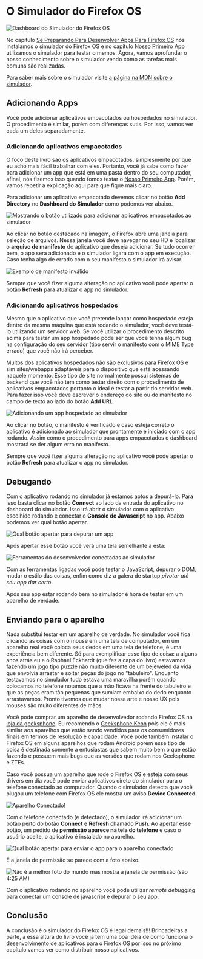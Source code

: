 # O Simulador do Firefox OS

![Dashboard do Simulador do Firefox OS](images/originals/simulator-dashboard.png)

No capítulo [Se Preparando Para Desenvolver Apps Para Firefox OS](#setup) nós instalamos o simulador do Firefox OS e no capítulo [Nosso Primeiro App](#firstapp) utilizamos o simulador para testar o memos. Agora, vamos aprofundar o nosso conhecimento sobre o simulador vendo como as tarefas mais comuns são realizadas.

Para saber mais sobre o simulador visite [a página na MDN sobre o simulador](https://developer.mozilla.org/en-US/docs/Tools/Firefox_OS_Simulator).

## Adicionando Apps

Você pode adicionar aplicativos empacotados ou hospedados no simulador. O procedimento é similar, porém com diferenças sutis. Por isso, vamos ver cada um deles separadamente.

### Adicionando aplicativos empacotados

O foco deste livro são os aplicativos empacotados, simplesmente por que eu acho mais fácil trabalhar com eles. Portanto, você já sabe como fazer para adicionar um app que está em uma pasta dentro do seu computador, afinal, nós fizemos isso quando fomos testar o [Nosso Primeiro App](#firstapp). Porém, vamos repetir a explicação aqui para que fique mais claro.

Para adicionar um aplicativo empacotado devemos clicar no botão **Add Directory** no **Dashboard do Simulador** como podemos ver abaixo.

![Mostrando o botão utilizado para adicionar aplicativos empacotados ao simulador](images/originals/simulator-add-directory.png)

Ao clicar no botão destacado na imagem, o Firefox abre uma janela para seleção de arquivos. Nessa janela você deve navegar no seu HD e localizar o **arquivo de manifesto** do aplicativo que deseja adicionar. Se tudo ocorrer bem, o app sera adicionado e o simulador ligará com o app em execução. Caso tenha algo de errado com o seu manifesto o simulador irá avisar.

![Exemplo de manifesto inválido](images/originals/simulator-invalid-manifest.png)

Sempre que você fizer alguma alteração no aplicativo você pode apertar o botão **Refresh** para atualizar o app no simulador.

### Adicionando aplicativos hospedados

Mesmo que o aplicativo que você pretende lançar como hospedado esteja dentro da mesma máquina que está rodando o simulador, você deve testá-lo utilizando um servidor web. Se você utilizar o procedimento descrito acima para testar um app hospedado pode ser que você tenha algum bug na configuração do seu servidor (tipo servir o manifesto com o MIME Type errado) que você não irá perceber.

Muitos dos aplicativos hospedados não são exclusivos para Firefox OS e sim sites/webapps adaptáveis para o dispositivo que está acessando naquele momento. Esse tipo de site normalmente possui sistemas de backend que você não tem como testar direito com o procedimento de aplicativos empacotados portanto o ideal é testar a partir do servidor web. Para fazer isso você deve escrever o endereço do site ou do manifesto no campo de texto ao lado do botão **Add URL**.

![Adicionando um app hospedado ao simulador](images/originals/simulator-add-url.png)

Ao clicar no botão, o manifesto é verificado e caso esteja correto o aplicativo é adicionado ao simulador que prontamente é iniciado com o app rodando. Assim como o procedimento para apps empacotados o dashboard mostrará se der algum erro no manifesto.

Sempre que você fizer alguma alteração no aplicativo você pode apertar o botão **Refresh** para atualizar o app no simulador.

## Debugando

Com o aplicativo rodando no simulador já estamos aptos a depurá-lo. Para isso basta clicar no botão **Connect** ao lado da entrada do aplicativo no dashboard do simulador. Isso irá abrir o simulador com o aplicativo escolhido rodando e conectar o **Console de Javascript** no app. Abaixo podemos ver qual botão apertar.

![Qual botão apertar para depurar um app](images/originals/simulator-press-connect.png)

Após apertar esse botão você verá uma tela semelhante a esta:

![Ferramentas do desenvolvedor conectadas ao simulador](images/originals/simulator-connected.png)

Com as ferramentas ligadas você pode testar o JavaScript, depurar o DOM, mudar o estilo das coisas, enfim como diz a galera de startup *pivotar até seu app dar certo*.

Após seu app estar rodando bem no simulador é hora de testar em um aparelho de verdade.

## Enviando para o aparelho

Nada substitui testar em um aparelho de verdade. No simulador você fica clicando as coisas com o mouse em uma tela de computador, em um aparelho real você coloca seus dedos em uma tela de telefone, é uma experiência bem diferente. Só para exemplificar esse tipo de coisa: a alguns anos atrás eu e o Raphael Eckhardt (que fez a capa do livro) estavamos fazendo um jogo tipo puzzle não muito diferente de um bejeweled da vida que envolvia arrastar e soltar peças do jogo no "tabuleiro". Enquanto testavamos no simulador tudo estava uma maravilha porém quando colocamos no telefone notamos que a mão ficava na frente do tabuleiro e que as peças eram tão pequenas que sumiam embaixo do dedo enquanto arrastavamos. Pronto tivemos que mudar nossa arte e nosso UX pois mouses são muito diferentes de mãos.

Você pode comprar um aparelho de desenvolvedor rodando Firefox OS na [loja da geeksphone](http://shop.geeksphone.com/en/). Eu recomendo o [Geeksphone Keon](http://www.geeksphone.com/) pois ele é mais similar aos aparelhos que estão sendo vendidos para os consumidores finais em termos de resolução e capacidade. Você pode também instalar o Firefox OS em alguns aparelhos que rodam Android porém esse tipo de coisa é destinada somente a entusiastas que sabem muito bem o que estão fazendo e possuem mais bugs que as versões que rodam nos Geeksphone e ZTEs.

Caso você possua um aparelho que rode o Firefox OS e esteja com seus drivers em dia você pode enviar aplicativos direto do simulador para o telefone conectado ao computador. Quando o simulador detecta que você plugou um telefone com Firefox OS ele mostra um aviso **Device Connected**.

![Aparelho Conectado!](images/originals/simulator-device-connected.png)

Com o telefone conectado (e detectado), o simulador irá adicionar um botão perto do botão **Connect** e **Refresh** chamado **Push**. Ao apertar esse botão, um pedido de **permissão aparece na tela do telefone** e caso o usuário aceite, o aplicativo é instalado no aparelho.

![Qual botão apertar para enviar o app para o aparelho conectado](images/originals/simulator-press-push.png)

E a janela de permissão se parece com a foto abaixo.

![Não é a melhor foto do mundo mas mostra a janela de permissão (são 4:25 AM)](images/originals/simulator-remote-push.jpg)

Com o aplicativo rodando no aparelho você pode utilizar *remote debugging* para conectar um console de javascript e depurar o seu app.

## Conclusão

A conclusão é o simulador do Firefox OS é legal demais!!! Brincadeiras a parte, a essa altura do livro você ja tem uma boa idéia de como funciona o desenvolvimento de aplicativos para o Firefox OS por isso no próximo capítulo vamos ver como distribuir nosso aplicativos.
